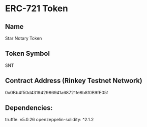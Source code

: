 # ERC-721 Token 
## Name
Star Notary Token

## Token Symbol
SNT

## Contract Address (Rinkey Testnet Network)
0x0Bb4f50d431942986941a68721fe8b8f0B9fE051 

## Dependencies:
truffle: v5.0.26
openzeppelin-solidity: ^2.1.2
